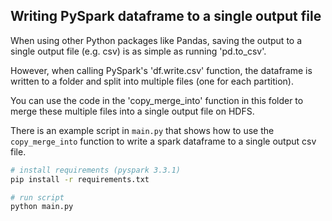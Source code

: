 ## Writing PySpark dataframe to a single output file

When using other Python packages like Pandas, saving the output to a single output file
(e.g. csv) is as simple as running 'pd.to_csv'.

However, when calling PySpark's 'df.write.csv' function, the dataframe is written to a
folder and split into multiple files (one for each partition).

You can use the code in the 'copy_merge_into' function in this folder to merge these
multiple files into a single output file on HDFS.

There is an example script in `main.py` that shows how to use the `copy_merge_into`
function to write a spark dataframe to a single output csv file.

```bash
# install requirements (pyspark 3.3.1)
pip install -r requirements.txt

# run script
python main.py
```
